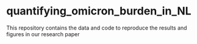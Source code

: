# quantifying_omicron_burden_in_NL
This repository contains the data and code to reproduce the results and figures in our research paper
